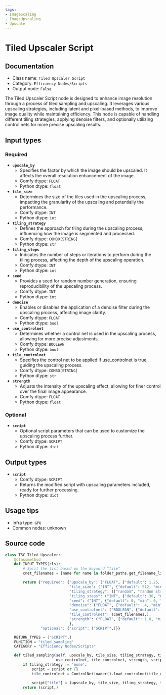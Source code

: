 ```yaml
---
tags:
- ImageScaling
- ImageUpscaling
- Upscale
---
```


# Tiled Upscaler Script
## Documentation
- Class name: `Tiled Upscaler Script`
- Category: `Efficiency Nodes/Scripts`
- Output node: `False`

The Tiled Upscaler Script node is designed to enhance image resolution through a process of tiled sampling and upscaling. It leverages various upscaling strategies, including latent and pixel-based methods, to improve image quality while maintaining efficiency. This node is capable of handling different tiling strategies, applying denoise filters, and optionally utilizing control nets for more precise upscaling results.
## Input types
### Required
- **`upscale_by`**
    - Specifies the factor by which the image should be upscaled. It affects the overall resolution enhancement of the image.
    - Comfy dtype: `FLOAT`
    - Python dtype: `float`
- **`tile_size`**
    - Determines the size of the tiles used in the upscaling process, impacting the granularity of the upscaling and potentially the performance.
    - Comfy dtype: `INT`
    - Python dtype: `int`
- **`tiling_strategy`**
    - Defines the approach for tiling during the upscaling process, influencing how the image is segmented and processed.
    - Comfy dtype: `COMBO[STRING]`
    - Python dtype: `str`
- **`tiling_steps`**
    - Indicates the number of steps or iterations to perform during the tiling process, affecting the depth of the upscaling operation.
    - Comfy dtype: `INT`
    - Python dtype: `int`
- **`seed`**
    - Provides a seed for random number generation, ensuring reproducibility of the upscaling process.
    - Comfy dtype: `INT`
    - Python dtype: `int`
- **`denoise`**
    - Enables or disables the application of a denoise filter during the upscaling process, affecting image clarity.
    - Comfy dtype: `FLOAT`
    - Python dtype: `bool`
- **`use_controlnet`**
    - Determines whether a control net is used in the upscaling process, allowing for more precise adjustments.
    - Comfy dtype: `BOOLEAN`
    - Python dtype: `bool`
- **`tile_controlnet`**
    - Specifies the control net to be applied if use_controlnet is true, guiding the upscaling process.
    - Comfy dtype: `COMBO[STRING]`
    - Python dtype: `str`
- **`strength`**
    - Adjusts the intensity of the upscaling effect, allowing for finer control over the final image appearance.
    - Comfy dtype: `FLOAT`
    - Python dtype: `float`
### Optional
- **`script`**
    - Optional script parameters that can be used to customize the upscaling process further.
    - Comfy dtype: `SCRIPT`
    - Python dtype: `dict`
## Output types
- **`script`**
    - Comfy dtype: `SCRIPT`
    - Returns the modified script with upscaling parameters included, ready for further processing.
    - Python dtype: `dict`
## Usage tips
- Infra type: `GPU`
- Common nodes: unknown


## Source code
```python
class TSC_Tiled_Upscaler:
    @classmethod
    def INPUT_TYPES(cls):
        # Split the list based on the keyword "tile"
        cnet_filenames = [name for name in folder_paths.get_filename_list("controlnet")]

        return {"required": {"upscale_by": ("FLOAT", {"default": 1.25, "min": 0.01, "max": 8.0, "step": 0.05}),
                             "tile_size": ("INT", {"default": 512, "min": 256, "max": MAX_RESOLUTION, "step": 64}),
                             "tiling_strategy": (["random", "random strict", "padded", 'simple', 'none'],),
                             "tiling_steps": ("INT", {"default": 30, "min": 1, "max": 10000}),
                             "seed": ("INT", {"default": 0, "min": 0, "max": 0xffffffffffffffff}),
                             "denoise": ("FLOAT", {"default": .4, "min": 0.0, "max": 1.0, "step": 0.01}),
                             "use_controlnet": ("BOOLEAN", {"default": False}),
                             "tile_controlnet": (cnet_filenames,),
                             "strength": ("FLOAT", {"default": 1.0, "min": 0.0, "max": 10.0, "step": 0.01}),
                             },
                "optional": {"script": ("SCRIPT",)}}

    RETURN_TYPES = ("SCRIPT",)
    FUNCTION = "tiled_sampling"
    CATEGORY = "Efficiency Nodes/Scripts"

    def tiled_sampling(self, upscale_by, tile_size, tiling_strategy, tiling_steps, seed, denoise,
                       use_controlnet, tile_controlnet, strength, script=None):
        if tiling_strategy != 'none':
            script = script or {}
            tile_controlnet = ControlNetLoader().load_controlnet(tile_controlnet)[0] if use_controlnet else None

            script["tile"] = (upscale_by, tile_size, tiling_strategy, tiling_steps, seed, denoise, tile_controlnet, strength)
        return (script,)

```
